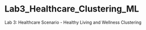 # Lab3_Healthcare_Clustering_ML
Lab 3: Healthcare Scenario - Healthy Living and Wellness Clustering
